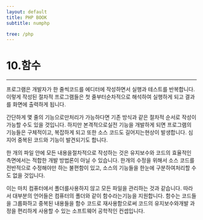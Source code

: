 ```yaml
---
layout: default
title: PHP BOOK
subtitle: numphp

tree: /php
---
```


# 10.함수
---

프로그램은 개발자가 한 줄씩코드를 에디터에 작성하면서 실행과 테스트를 반복합니다. 이렇게 작성된 절차적 프로그램들은 첫 줄부터순차적으로 해석하여 실행하게 되고 결과를 화면에 출력하게 됩니다.

간단하게 몇 줄의 기능으로만처리가 가능하다면 기존 방식과 같은 절차적 순서로 작성이 가능할 수도 있을 것입니다. 하지만 본격적으로실전 기능을 개발하게 되면 프로그램의 기능들은 구체적이고, 복잡하게 되고 또한 소스 코드도 길어지는현상이 발생합니다. 심지어 중복된 코드와 기능이 발견되기도 합니다. 

한 개의 파일 안에 모든 내용을절차적으로 작성하는 것은 유지보수와 코드의 효율적인 측면에서는 적합한 개발 방법론이 아닐 수 있습니다. 한개의 수정을 위해서 소스 코드를 전반적으로 수정해야만 하는 불편함이 있고, 소스의 기능들을 한눈에 구분하여처리할 수도 없을 것입니다. 

이는 마치 컴퓨터에서 폴더를사용하지 않고 모든 파일을 관리하는 것과 같습니다. 따라서 대부분의 언어들은 컴퓨터의 폴더와 같이 함수라는기능을 지원합니다. 함수는 코드들을 그룹화하고 중복된 내용들을 함수 코드로 재사용함으로써 코드의 유지보수와개발 과정을 편리하게 사용할 수 있는 소프트웨어 공학적인 컨셉입니다. 
